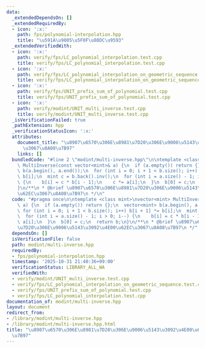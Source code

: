 ```yaml
---
data:
  _extendedDependsOn: []
  _extendedRequiredBy:
  - icon: ':x:'
    path: fps/polynomial-interpolation.hpp
    title: "\u591A\u9805\u5F0F\u88DC\u9593"
  _extendedVerifiedWith:
  - icon: ':x:'
    path: verify/fps/LC_polynomial_interpolation.test.cpp
    title: verify/fps/LC_polynomial_interpolation.test.cpp
  - icon: ':x:'
    path: verify/fps/LC_polynomial_interpolation_on_geometric_sequence.test.cpp
    title: verify/fps/LC_polynomial_interpolation_on_geometric_sequence.test.cpp
  - icon: ':x:'
    path: verify/fps/UNIT_prefix_sum_of_polynomial.test.cpp
    title: verify/fps/UNIT_prefix_sum_of_polynomial.test.cpp
  - icon: ':x:'
    path: verify/modint/UNIT_multi_inverse.test.cpp
    title: verify/modint/UNIT_multi_inverse.test.cpp
  _isVerificationFailed: true
  _pathExtension: hpp
  _verificationStatusIcon: ':x:'
  attributes:
    document_title: "\u8907\u6570\u306E\u8981\u7D20\u306E\u9006\u5143\u3092\u4E00\u62EC\
      \u3067\u8A08\u7B97"
    links: []
  bundledCode: "#line 2 \"modint/multi-inverse.hpp\"\n\ntemplate <class mint>\nvector<mint>\
    \ MultiInverse(const vector<mint>& a) {\n  if (a.empty()) return {};\n  vector<mint>\
    \ b(a.begin(), a.end());\n  for (int i = 0; i + 1 < b.size(); i++) b[i + 1] *=\
    \ b[i];\n  mint c = b.back().inv();\n  for (int i = a.size() - 1; i > 0; i--)\
    \ {\n    b[i] = c * b[i - 1];\n    c *= a[i];\n  }\n  b[0] = c;\n  return b;\n\
    }\n/**\n * @brief \u8907\u6570\u306E\u8981\u7D20\u306E\u9006\u5143\u3092\u4E00\
    \u62EC\u3067\u8A08\u7B97\n */\n"
  code: "#pragma once\n\ntemplate <class mint>\nvector<mint> MultiInverse(const vector<mint>&\
    \ a) {\n  if (a.empty()) return {};\n  vector<mint> b(a.begin(), a.end());\n \
    \ for (int i = 0; i + 1 < b.size(); i++) b[i + 1] *= b[i];\n  mint c = b.back().inv();\n\
    \  for (int i = a.size() - 1; i > 0; i--) {\n    b[i] = c * b[i - 1];\n    c *=\
    \ a[i];\n  }\n  b[0] = c;\n  return b;\n}\n/**\n * @brief \u8907\u6570\u306E\u8981\
    \u7D20\u306E\u9006\u5143\u3092\u4E00\u62EC\u3067\u8A08\u7B97\n */"
  dependsOn: []
  isVerificationFile: false
  path: modint/multi-inverse.hpp
  requiredBy:
  - fps/polynomial-interpolation.hpp
  timestamp: '2025-10-31 21:40:36+09:00'
  verificationStatus: LIBRARY_ALL_WA
  verifiedWith:
  - verify/modint/UNIT_multi_inverse.test.cpp
  - verify/fps/LC_polynomial_interpolation_on_geometric_sequence.test.cpp
  - verify/fps/UNIT_prefix_sum_of_polynomial.test.cpp
  - verify/fps/LC_polynomial_interpolation.test.cpp
documentation_of: modint/multi-inverse.hpp
layout: document
redirect_from:
- /library/modint/multi-inverse.hpp
- /library/modint/multi-inverse.hpp.html
title: "\u8907\u6570\u306E\u8981\u7D20\u306E\u9006\u5143\u3092\u4E00\u62EC\u3067\u8A08\
  \u7B97"
---
```


